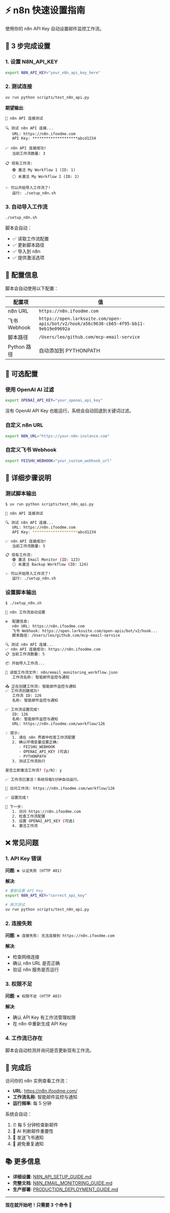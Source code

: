 # ⚡ n8n 快速设置指南

使用你的 n8n API Key 自动设置邮件监控工作流。

## 🚀 3 步完成设置

### 1. 设置 N8N_API_KEY

```bash
export N8N_API_KEY="your_n8n_api_key_here"
```

### 2. 测试连接

```bash
uv run python scripts/test_n8n_api.py
```

**期望输出**:
```
🚀 n8n API 连接测试

🔍 测试 n8n API 连接...
   URL: https://n8n.ifoodme.com
   API Key: ********************abcd1234

✅ n8n API 连接成功!
   当前工作流数量: 3

📋 现有工作流:
   🟢 激活 My Workflow 1 (ID: 1)
   ⚪ 未激活 My Workflow 2 (ID: 2)

✨ 可以开始导入工作流了!
   运行: ./setup_n8n.sh
```

### 3. 自动导入工作流

```bash
./setup_n8n.sh
```

脚本会自动：
- ✅ 读取工作流配置
- ✅ 更新脚本路径
- ✅ 导入到 n8n
- ✅ 提供激活选项

## 🎯 配置信息

脚本会自动使用以下配置：

| 配置项 | 值 |
|--------|-----|
| n8n URL | `https://n8n.ifoodme.com` |
| 飞书 Webhook | `https://open.larksuite.com/open-apis/bot/v2/hook/a56c9638-cb65-4f95-bb11-9eb19e09692a` |
| 脚本路径 | `/Users/leo/github.com/mcp-email-service` |
| Python 路径 | 自动添加到 PYTHONPATH |

## 🔧 可选配置

### 使用 OpenAI AI 过滤

```bash
export OPENAI_API_KEY="your_openai_api_key"
```

没有 OpenAI API Key 也能运行，系统会自动回退到关键词过滤。

### 自定义 n8n URL

```bash
export N8N_URL="https://your-n8n-instance.com"
```

### 自定义飞书 Webhook

```bash
export FEISHU_WEBHOOK="your_custom_webhook_url"
```

## 📝 详细步骤说明

### 测试脚本输出

```bash
$ uv run python scripts/test_n8n_api.py

🚀 n8n API 连接测试

🔍 测试 n8n API 连接...
   URL: https://n8n.ifoodme.com
   API Key: ********************abcd1234

✅ n8n API 连接成功!
   当前工作流数量: 5

📋 现有工作流:
   🟢 激活 Email Monitor (ID: 123)
   ⚪ 未激活 Backup Workflow (ID: 124)

✨ 可以开始导入工作流了!
   运行: ./setup_n8n.sh
```

### 设置脚本输出

```bash
$ ./setup_n8n.sh

🚀 n8n 工作流自动设置

⚙️  配置信息:
   n8n URL: https://n8n.ifoodme.com
   飞书 Webhook: https://open.larksuite.com/open-apis/bot/v2/hook...
   脚本路径: /Users/leo/github.com/mcp-email-service

🔍 测试 n8n API 连接...
✅ n8n API 连接成功: https://n8n.ifoodme.com
📋 当前工作流数量: 5

📦 开始导入工作流...

📁 读取工作流文件: n8n/email_monitoring_workflow.json
   工作流名称: 智能邮件监控与通知

📤 正在创建工作流: 智能邮件监控与通知
✅ 工作流创建成功!
   工作流 ID: 126
   名称: 智能邮件监控与通知

✅ 工作流设置完成!
   ID: 126
   名称: 智能邮件监控与通知
   URL: https://n8n.ifoodme.com/workflow/126

💡 提示:
   1. 请在 n8n 界面中检查工作流配置
   2. 确认环境变量设置正确:
      - FEISHU_WEBHOOK
      - OPENAI_API_KEY (可选)
      - PYTHONPATH
   3. 测试工作流执行

是否立即激活工作流? (y/N): y

✅ 工作流已激活！系统将每5分钟自动运行。

🔗 访问工作流: https://n8n.ifoodme.com/workflow/126

✅ 设置完成！

📝 下一步:
   1. 访问 https://n8n.ifoodme.com
   2. 检查工作流配置
   3. 设置 OPENAI_API_KEY (可选)
   4. 激活工作流
```

## ❌ 常见问题

### 1. API Key 错误

**问题**: `❌ 认证失败 (HTTP 401)`

**解决**:
```bash
# 重新设置 API Key
export N8N_API_KEY="correct_api_key"

# 再次测试
uv run python scripts/test_n8n_api.py
```

### 2. 连接失败

**问题**: `❌ 连接失败: 无法连接到 https://n8n.ifoodme.com`

**解决**:
- 检查网络连接
- 确认 n8n URL 是否正确
- 验证 n8n 服务是否运行

### 3. 权限不足

**问题**: `❌ 权限不足 (HTTP 403)`

**解决**:
- 确认 API Key 有工作流管理权限
- 在 n8n 中重新生成 API Key

### 4. 工作流已存在

脚本会自动检测并询问是否更新现有工作流。

## 🎉 完成后

访问你的 n8n 实例查看工作流：
- **URL**: https://n8n.ifoodme.com/
- **工作流名称**: 智能邮件监控与通知
- **运行频率**: 每 5 分钟

系统会自动：
1. ⏰ 每 5 分钟检查新邮件
2. 🤖 AI 判断邮件重要性
3. 📱 发送飞书通知
4. 🔄 避免重复通知

## 📚 更多信息

- **详细设置**: [N8N_API_SETUP_GUIDE.md](N8N_API_SETUP_GUIDE.md)
- **完整文档**: [N8N_EMAIL_MONITORING_GUIDE.md](N8N_EMAIL_MONITORING_GUIDE.md)
- **生产部署**: [PRODUCTION_DEPLOYMENT_GUIDE.md](PRODUCTION_DEPLOYMENT_GUIDE.md)

---

**现在就开始吧！只需要 3 个命令 🚀**
